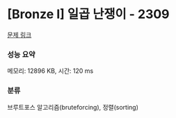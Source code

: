 # [Bronze I] 일곱 난쟁이 - 2309 

[문제 링크](https://www.acmicpc.net/problem/2309) 

### 성능 요약

메모리: 12896 KB, 시간: 120 ms

### 분류

브루트포스 알고리즘(bruteforcing), 정렬(sorting)

